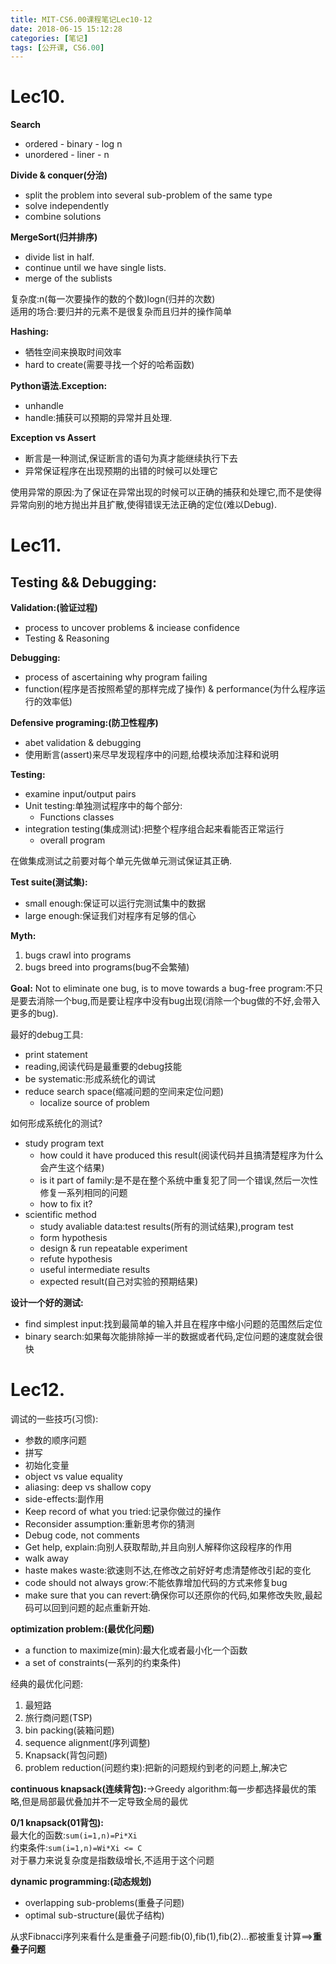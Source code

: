 ```yaml
---
title: MIT-CS6.00课程笔记Lec10-12
date: 2018-06-15 15:12:28
categories: [笔记]
tags: [公开课, CS6.00]
---
```

[](#Lec10 "Lec10.")Lec10.
=========================

**Search**

*   ordered - binary - log n
*   unordered - liner - n

**Divide & conquer(分治)**

*   split the problem into several sub-problem of the same type
*   solve independently
*   combine solutions

**MergeSort(归并排序)**

*   divide list in half.
*   continue until we have single lists.
*   merge of the sublists

复杂度:n(每一次要操作的数的个数)logn(归并的次数)  
适用的场合:要归并的元素不是很复杂而且归并的操作简单

**Hashing:**

*   牺牲空间来换取时间效率
*   hard to create(需要寻找一个好的哈希函数)

**Python语法.Exception:**

*   unhandle
*   handle:捕获可以预期的异常并且处理.

**Exception vs Assert**

*   断言是一种测试,保证断言的语句为真才能继续执行下去
*   异常保证程序在出现预期的出错的时候可以处理它

使用异常的原因:为了保证在异常出现的时候可以正确的捕获和处理它,而不是使得异常向别的地方抛出并且扩散,使得错误无法正确的定位(难以Debug).

[](#Lec11 "Lec11.")Lec11.
=========================

[](#Testing-amp-amp-Debugging "Testing && Debugging:")Testing && Debugging:
---------------------------------------------------------------------------

**Validation:(验证过程)**

*   process to uncover problems & inciease confidence
*   Testing & Reasoning

**Debugging:**

*   process of ascertaining why program failing
*   function(程序是否按照希望的那样完成了操作) & performance(为什么程序运行的效率低)

**Defensive programing:(防卫性程序)**

*   abet validation & debugging
*   使用断言(assert)来尽早发现程序中的问题,给模块添加注释和说明

**Testing:**

*   examine input/output pairs
*   Unit testing:单独测试程序中的每个部分:
    *   Functions classes
*   integration testing(集成测试):把整个程序组合起来看能否正常运行
    *   overall program

在做集成测试之前要对每个单元先做单元测试保证其正确.

**Test suite(测试集):**

*   small enough:保证可以运行完测试集中的数据
*   large enough:保证我们对程序有足够的信心

**Myth:**

1.  bugs crawl into programs
2.  bugs breed into programs(bug不会繁殖)

**Goal:** Not to eliminate one bug, is to move towards a bug-free program:不只是要去消除一个bug,而是要让程序中没有bug出现(消除一个bug做的不好,会带入更多的bug).

最好的debug工具:

*   print statement
*   reading,阅读代码是最重要的debug技能
*   be systematic:形成系统化的调试
*   reduce search space(缩减问题的空间来定位问题)
    *   localize source of problem

如何形成系统化的测试?

*   study program text
    *   how could it have produced this result(阅读代码并且搞清楚程序为什么会产生这个结果)
    *   is it part of family:是不是在整个系统中重复犯了同一个错误,然后一次性修复一系列相同的问题
    *   how to fix it?
*   scientific method
    *   study avaliable data:test results(所有的测试结果),program test
    *   form hypothesis
    *   design & run repeatable experiment
    *   refute hypothesis
    *   useful intermediate results
    *   expected result(自己对实验的预期结果)

**设计一个好的测试:**

*   find simplest input:找到最简单的输入并且在程序中缩小问题的范围然后定位
*   binary search:如果每次能排除掉一半的数据或者代码,定位问题的速度就会很快

[](#Lec12 "Lec12.")Lec12.
=========================

调试的一些技巧(习惯):

*   参数的顺序问题
*   拼写
*   初始化变量
*   object vs value equality
*   aliasing: deep vs shallow copy
*   side-effects:副作用
*   Keep record of what you tried:记录你做过的操作
*   Reconsider assumption:重新思考你的猜测
*   Debug code, not comments
*   Get help, explain:向别人获取帮助,并且向别人解释你这段程序的作用
*   walk away
*   haste makes waste:欲速则不达,在修改之前好好考虑清楚修改引起的变化
*   code should not always grow:不能依靠增加代码的方式来修复bug
*   make sure that you can revert:确保你可以还原你的代码,如果修改失败,最起码可以回到问题的起点重新开始.

**optimization problem:(最优化问题)**

*   a function to maximize(min):最大化或者最小化一个函数
*   a set of constraints(一系列的约束条件)

经典的最优化问题:

1.  最短路
2.  旅行商问题(TSP)
3.  bin packing(装箱问题)
4.  sequence alignment(序列调整)
5.  Knapsack(背包问题)
6.  problem reduction(问题约束):把新的问题规约到老的问题上,解决它

**continuous knapsack(连续背包):**->Greedy algorithm:每一步都选择最优的策略,但是局部最优叠加并不一定导致全局的最优

**0/1 knapsack(01背包):**  
最大化的函数:`sum(i=1,n)=Pi*Xi`  
约束条件:`sum(i=1,n)=Wi*Xi <= C`  
对于暴力来说复杂度是指数级增长,不适用于这个问题

**dynamic programming:(动态规划)**

*   overlapping sub-problems(重叠子问题)
*   optimal sub-structure(最优子结构)

从求Fibnacci序列来看什么是重叠子问题:fib(0),fib(1),fib(2)…都被重复计算==>**重叠子问题**